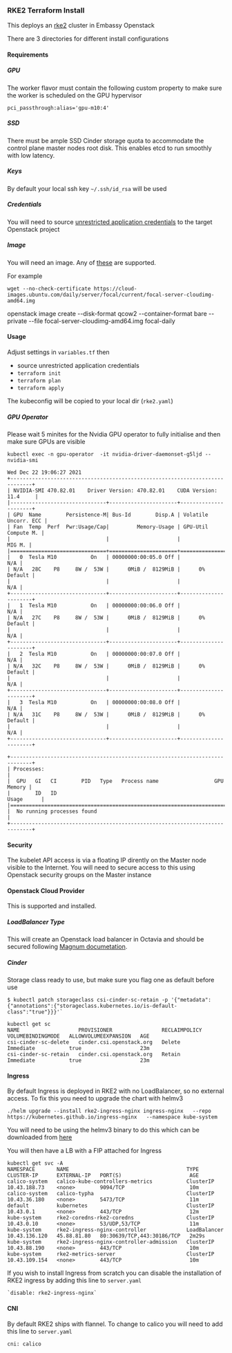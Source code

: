 ### RKE2 Terraform Install

This deploys an [rke2](https://docs.rke2.io/) cluster in Embassy Openstack

There are 3 directories for different install configurations

#### Requirements

##### GPU

The worker flavor must contain the following custom property to make sure the worker is scheduled on the GPU hypervisor

`pci_passthrough:alias='gpu-m10:4'`

##### SSD

There must be ample SSD Cinder storage quota to accommodate the control plane master nodes root disk. This enables etcd to run smoothly with low latency.

##### Keys

By default your local ssh key  `~/.ssh/id_rsa` will be used

##### Credentials

You will need to source [unrestricted application credentials](https://docs.embassy.ebi.ac.uk/userguide/Embassyv4.html#retrieving-credentials) to the target Openstack project

##### Image

You will need an image.
Any of [these](https://docs.rke2.io/install/requirements/#operating-systems) are supported.

For example

    wget --no-check-certificate https://cloud-images.ubuntu.com/daily/server/focal/current/focal-server-cloudimg-amd64.img
openstack image create --disk-format qcow2 --container-format bare --private --file focal-server-cloudimg-amd64.img focal-daily

#### Usage

Adjust settings in `variables.tf` then

- source unrestricted application credentials
- `terraform init`
- `terraform plan`
- `terraform apply`

The kubeconfig will be copied to your local dir (`rke2.yaml`)

##### GPU Operator

Please wait 5 minites for the Nvidia GPU operator to fully initialise and then make sure GPUs are visible

    kubectl exec -n gpu-operator  -it nvidia-driver-daemonset-g5ljd -- nvidia-smi

    Wed Dec 22 19:06:27 2021
    +-----------------------------------------------------------------------------+
    | NVIDIA-SMI 470.82.01    Driver Version: 470.82.01    CUDA Version: 11.4     |
    |-------------------------------+----------------------+----------------------+
    | GPU  Name        Persistence-M| Bus-Id        Disp.A | Volatile Uncorr. ECC |
    | Fan  Temp  Perf  Pwr:Usage/Cap|         Memory-Usage | GPU-Util  Compute M. |
    |                               |                      |               MIG M. |
    |===============================+======================+======================|
    |   0  Tesla M10           On   | 00000000:00:05.0 Off |                  N/A |
    | N/A   28C    P8     8W /  53W |      0MiB /  8129MiB |      0%      Default |
    |                               |                      |                  N/A |
    +-------------------------------+----------------------+----------------------+
    |   1  Tesla M10           On   | 00000000:00:06.0 Off |                  N/A |
    | N/A   27C    P8     8W /  53W |      0MiB /  8129MiB |      0%      Default |
    |                               |                      |                  N/A |
    +-------------------------------+----------------------+----------------------+
    |   2  Tesla M10           On   | 00000000:00:07.0 Off |                  N/A |
    | N/A   32C    P8     8W /  53W |      0MiB /  8129MiB |      0%      Default |
    |                               |                      |                  N/A |
    +-------------------------------+----------------------+----------------------+
    |   3  Tesla M10           On   | 00000000:00:08.0 Off |                  N/A |
    | N/A   31C    P8     8W /  53W |      0MiB /  8129MiB |      0%      Default |
    |                               |                      |                  N/A |
    +-------------------------------+----------------------+----------------------+

    +-----------------------------------------------------------------------------+
    | Processes:                                                                  |
    |  GPU   GI   CI        PID   Type   Process name                  GPU Memory |
    |        ID   ID                                                   Usage      |
    |=============================================================================|
    |  No running processes found                                                 |
    +-----------------------------------------------------------------------------+

#### Security

The kubelet API access is via a floating IP dirently on the Master node visible to the Internet. You will need to secure access to this using Openstack security groups on the Master instance

#### Openstack Cloud Provider

This is supported and installed.

##### LoadBalancer Type

This will create an Openstack load balancer in Octavia and should be secured following [Magnum documetation](http://docs.embassy.ebi.ac.uk/userguide/Embassyv4.html#securing-load-balancers-that-are-created-by-services-in-kubernetes).

##### Cinder

Storage class ready to use, but make sure you flag one as default before use

    $ kubectl patch storageclass csi-cinder-sc-retain -p '{"metadata": {"annotations":{"storageclass.kubernetes.io/is-default-class":"true"}}}'`

    kubectl get sc
    NAME                   PROVISIONER                RECLAIMPOLICY   VOLUMEBINDINGMODE   ALLOWVOLUMEEXPANSION   AGE
    csi-cinder-sc-delete   cinder.csi.openstack.org   Delete          Immediate           true                   23m
    csi-cinder-sc-retain   cinder.csi.openstack.org   Retain          Immediate           true                   23m

#### Ingress

By default Ingress is deployed in RKE2 with no LoadBalancer, so no external access.
To fix this you need to upgrade the chart with helmv3

    ./helm upgrade --install rke2-ingress-nginx ingress-nginx   --repo https://kubernetes.github.io/ingress-nginx   --namespace kube-system

You will need to be using the helmv3 binary to do this which can be downloaded from [here](https://helm.sh/docs/intro/install/#from-the-binary-releases)

You will then have a LB with a FIP attached for Ingress

    kubectl get svc -A
    NAMESPACE       NAME                                      TYPE           CLUSTER-IP      EXTERNAL-IP   PORT(S)                      AGE
    calico-system   calico-kube-controllers-metrics           ClusterIP      10.43.188.73    <none>        9094/TCP                     10m
    calico-system   calico-typha                              ClusterIP      10.43.36.180    <none>        5473/TCP                     11m
    default         kubernetes                                ClusterIP      10.43.0.1       <none>        443/TCP                      12m
    kube-system     rke2-coredns-rke2-coredns                 ClusterIP      10.43.0.10      <none>        53/UDP,53/TCP                11m
    kube-system     rke2-ingress-nginx-controller             LoadBalancer   10.43.136.120   45.88.81.80   80:30639/TCP,443:30186/TCP   2m29s
    kube-system     rke2-ingress-nginx-controller-admission   ClusterIP      10.43.88.190    <none>        443/TCP                      10m
    kube-system     rke2-metrics-server                       ClusterIP      10.43.109.154   <none>        443/TCP                      10m

If you wish to install Ingress from scratch you can disable the installation of RKE2 ingress by adding this line to `server.yaml`

    `disable: rke2-ingress-nginx`

#### CNI

By default RKE2 ships with flannel. To change to calico you will need to add this line to `server.yaml`

`cni: calico`
